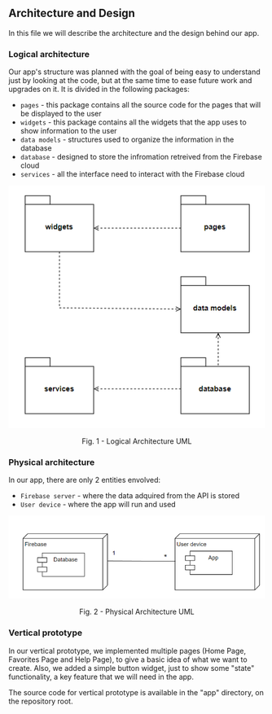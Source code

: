 
## Architecture and Design
In this file we will describe the architecture and the design behind our app.

### Logical architecture
Our app's structure was planned with the goal of being easy to understand just by looking at the code, but at the same time to ease future work and upgrades on it. It is divided in the following packages:

- `pages` - this package contains all the source code for the pages that will be displayed to the user
- `widgets` - this package contains all the widgets that the app uses to show information to the user
- `data models` - structures used to organize the information in the database
- `database` - designed to store the infromation retreived from the Firebase cloud
- `services` - all the interface need to interact with the Firebase cloud

<p align="center">
    <img src="../images/logical_architecture.png" alt="Logical Architecture UML">
<p>
<p align="center">
    Fig. 1 - Logical Architecture UML
<p>

### Physical architecture
In our app, there are only 2 entities envolved:

- `Firebase server` - where the data adquired from the API is stored
- `User device` - where the app will run and used

<p align="center">
    <img src="../images/physical_architecture.png" alt="Logical Architecture UML">
<p>
<p align="center">
    Fig. 2 - Physical Architecture UML
<p>


### Vertical prototype
In our vertical prototype, we implemented multiple pages (Home Page, Favorites Page and Help Page), to give a basic idea of what we want to create. Also, we added a simple button widget, just to show some "state" functionality, a key feature that we will need in the app.

The source code for vertical prototype is available in the "app" directory, on the repository root.

